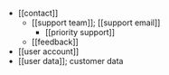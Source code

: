 - [[contact]]
    - [[support team]]; [[support email]]
        - [[priority support]]
    - [[feedback]]
- [[user account]]
- [[user data]]; customer data
